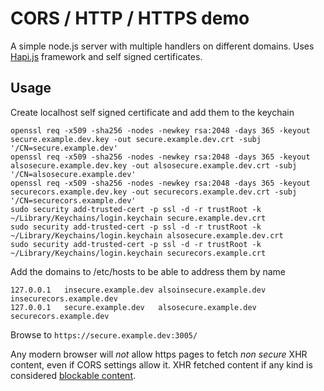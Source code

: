 # CORS / HTTP / HTTPS demo

A simple node.js server with multiple handlers on different domains. Uses [Hapi.js](http://hapijs.com) framework and self signed certificates.

## Usage

Create localhost self signed certificate and add them to the keychain

```
openssl req -x509 -sha256 -nodes -newkey rsa:2048 -days 365 -keyout secure.example.dev.key -out secure.example.dev.crt -subj '/CN=secure.example.dev'
openssl req -x509 -sha256 -nodes -newkey rsa:2048 -days 365 -keyout alsosecure.example.dev.key -out alsosecure.example.dev.crt -subj '/CN=alsosecure.example.dev'
openssl req -x509 -sha256 -nodes -newkey rsa:2048 -days 365 -keyout securecors.example.dev.key -out securecors.example.dev.crt -subj '/CN=securecors.example.dev'
sudo security add-trusted-cert -p ssl -d -r trustRoot -k ~/Library/Keychains/login.keychain secure.example.dev.crt
sudo security add-trusted-cert -p ssl -d -r trustRoot -k ~/Library/Keychains/login.keychain alsosecure.example.dev.crt
sudo security add-trusted-cert -p ssl -d -r trustRoot -k ~/Library/Keychains/login.keychain securecors.example.crt
```

Add the domains to /etc/hosts to be able to address them by name

```
127.0.0.1   insecure.example.dev alsoinsecure.example.dev insecurecors.example.dev
127.0.0.1   secure.example.dev   alsosecure.example.dev   securecors.example.dev
```

Browse to `https://secure.example.dev:3005/`

Any modern browser will _not_ allow https pages to fetch _non secure_ XHR content, even if CORS settings allow it. XHR fetched content if any kind is considered [blockable content](https://w3c.github.io/webappsec-mixed-content/#category-blockable).
